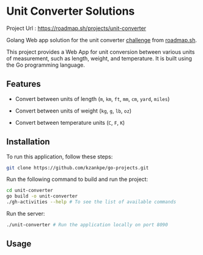 # Unit Converter Solutions

Project Url : https://roadmap.sh/projects/unit-converter

Golang Web app solution for the unit converter [challenge](https://roadmap.sh/projects/unit-converter) from [roadmap.sh](https://roadmap.sh/).

This project provides a Web App for unit conversion between various units of measurement, such as length, weight, and temperature. It is built using the Go programming language.

## Features

- Convert between units of length (`m`, `km`, `ft`, `mm`, `cm`, `yard`, `miles`)

- Convert between units of weight (`kg`, `g`, `lb`, `oz`)

- Convert between temperature units (`C`, `F`, `K`)

## Installation

To run this application, follow these steps:

```bash
git clone https://github.com/kzankpe/go-projects.git
```
Run the following command to build and run the project:

```bash
cd unit-converter
go build -o unit-converter
./gh-activities --help # To see the list of available commands
```

Run the server:
```bash
./unit-converter # Run the application locally on port 8090
```

## Usage